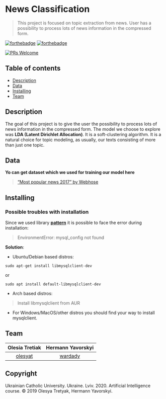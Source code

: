 # News Classification
> This project is focused on topic extraction from news. User has a possibility to process lots of news information in the compressed form.

[![forthebadge](https://forthebadge.com/images/badges/made-with-python.svg)](https://forthebadge.com)
[![forthebadge](https://forthebadge.com/images/badges/built-with-grammas-recipe.svg)](https://forthebadge.com)

[![PRs Welcome](https://img.shields.io/badge/PRs-welcome-brightgreen.svg?style=flat-square)](http://makeapullrequest.com)

## Table of contents
- [Description](#description)
- [Data](#data)
- [Installing](#installing)
- [Team](#team)

## Description
The goal of this project is to give the user the possibility to process lots of news information in the compressed form. The model we choose to explore was __LDA (Latent Dirichlet Allocation)__. It is a soft-clustering algorithm. It is a natural choice for topic modeling, as usually, our texts consisting of more than just one topic.

## Data
**Yo can get dataset which we used for training our model here**
> [“Most popular news 2017” by Webhose](https://webhose.io/free-datasets/popular-news-articles/)

## Installing
### Possible troubles with installation
Since we used library [**pattern**](https://pypi.org/project/pattern3/) it is possible to faсe the error during installation:
> EnvironmentError: mysql_config not found

**Solution**:
* Ubuntu/Debian based distros:

```sudo apt-get install libmysqlclient-dev```

or

```sudo apt install default-libmysqlclient-dev```
* Arch based distros:
> Install libmysqlclient from AUR

* For Windows/MacOS/other distros you should find your way to install mysqlclient.

## Team
| **Olesia Tretiak** | **Hermann Yavorskyi** |
| :---: |:---:|
| [olesyat](https://github.com/olesyat) | [wardady](https://github.com/wardady) |

## Copyright
Ukrainian Catholic University. Ukraine. Lviv. 2020. Artificial Intelligence course.
© 2019 Olesya Tretyak, Hermann Yavorskyi.
